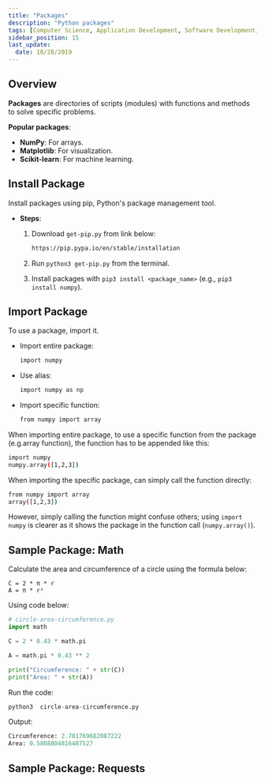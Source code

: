 ```yaml
---
title: "Packages"
description: "Python packages"
tags: [Computer Science, Application Development, Software Development, Python]
sidebar_position: 15
last_update:
  date: 10/28/2019
---
```




## Overview  

**Packages** are directories of scripts (modules) with functions and methods to solve specific problems.  

**Popular packages**:  

- **NumPy**: For arrays.
- **Matplotlib**: For visualization.
- **Scikit-learn**: For machine learning.

## Install Package  

Install packages using pip, Python's package management tool.

- **Steps**:  
  1. Download `get-pip.py` from link below:

        ```bash
        https://pip.pypa.io/en/stable/installation
        ```

  2. Run `python3 get-pip.py` from the terminal.
  3. Install packages with `pip3 install <package_name>` (e.g., `pip3 install numpy`).

## Import Package  

To use a package, import it.

- Import entire package: 

    ```bash
    import numpy
    ```

- Use alias:

    ```bash
    import numpy as np
    ```

- Import specific function:

    ```bash
    from numpy import array  
    ```

When importing entire package, to use a specific function from the package (e.g.array function), the function has to be appended like this:

```bash
import numpy
numpy.array([1,2,3]) 
```

When importing the specific package, can simply call the function directly:

```bash
from numpy import array 
array([1,2,3]) 
```

However, simply calling the function might confuse others; using `import numpy` is clearer as it shows the package in the function call (`numpy.array()`).


## Sample Package: Math 

Calculate the area and circumference of a circle using the formula below:

```
C = 2 * π * r
A = π * r²
```

Using code below:

```python
# circle-area-circumference.py
import math

C = 2 * 0.43 * math.pi

A = math.pi * 0.43 ** 2

print("Circumference: " + str(C))
print("Area: " + str(A)) 
```

Run the code:

```python
python3  circle-area-circumference.py
```

Output:

```python
Circumference: 2.701769682087222
Area: 0.5808804816487527 
```


## Sample Package: Requests 